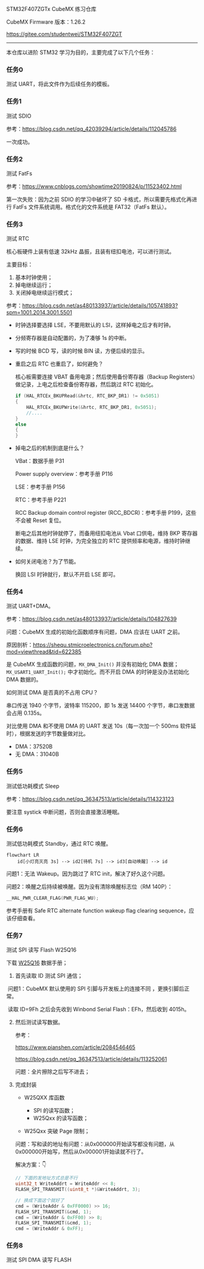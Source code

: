 STM32F407ZGTx CubeMX 练习仓库

CubeMX Firmware 版本：1.26.2

https://gitee.com/studentwei/STM32F407ZGT

---

本仓库以进阶 STM32 学习为目的，主要完成了以下几个任务：

### 任务0

测试 UART，将此文件作为后续任务的模板。

### 任务1

测试 SDIO

参考：https://blog.csdn.net/qq_42039294/article/details/112045786

一次成功。

### 任务2

测试 FatFs

参考：https://www.cnblogs.com/showtime20190824/p/11523402.html

第一次失败：因为之前 SDIO 的学习中破坏了 SD 卡格式，所以需要先格式化再进行 FatFs 文件系统调用。格式化的文件系统是 FAT32（FatFs 默认）。

### 任务3

测试 RTC

核心板硬件上装有低速 32kHz 晶振，且装有纽扣电池，可以进行测试。

主要目标：

1. 基本时钟使用；
2. 掉电继续运行；
3. 关闭掉电继续运行模式；

参考：https://blog.csdn.net/as480133937/article/details/105741893?spm=1001.2014.3001.5501

- 时钟选择要选择 LSE，不要用默认的 LSI，这样掉电之后才有时钟。

- 分频寄存器是自动配置的，为了凑够 1s 的中断。

- 写的时候 BCD 写，读的时候 BIN 读，方便后续的显示。

- 重启之后 RTC 也重启了，如何避免？

  核心板需要连接 VBAT 备用电源；然后使用备份寄存器（Backup Registers）做记录，上电之后检查备份寄存器，然后跳过 RTC 初始化。

    ```c
    if (HAL_RTCEx_BKUPRead(&hrtc, RTC_BKP_DR1) != 0x5051)
    {
        HAL_RTCEx_BKUPWrite(&hrtc, RTC_BKP_DR1, 0x5051);
        //....
    }
    else
    {
    }
    ```
  
- 掉电之后的机制到底是什么？

  VBat：数据手册 P31

  Power supply overview：参考手册 P116

  LSE：参考手册 P156

  RTC：参考手册 P221

  RCC Backup domain control register (RCC_BDCR)：参考手册 P199，这些不会被 Reset 复位。

  断电之后其他时钟就停了，而备用纽扣电池从 Vbat 口供电，维持 BKP 寄存器的数据、维持 LSE 时钟，为完全独立的 RTC 提供频率和电源，维持时钟继续。

- 如何关闭电池？为了节能。

  换回 LSI 时钟就行，默认不开启 LSE 即可。
  
  

### 任务4

测试 UART+DMA。

参考：https://blog.csdn.net/as480133937/article/details/104827639

问题：CubeMX 生成的初始化函数顺序有问题，DMA 应该在 UART 之前。

原因剖析：https://shequ.stmicroelectronics.cn/forum.php?mod=viewthread&tid=622385

是 CubeMX 生成函数的问题，`MX_DMA_Init()` 并没有初始化 DMA 数据；`MX_USART1_UART_Init();` 中才初始化。而不开启 DMA 的时钟是没办法初始化 DMA 数据的。

如何测试 DMA 是否真的不占用 CPU？

串口传送 1940 个字节，波特率 115200，即 1s 发送 14400 个字节，串口发数据会占用 0.135s。

对比使用 DMA 和不使用 DMA 的 UART 发送 10s（每一次加一个 500ms 软件延时），根据发送的字节数量做对比。

- DMA：37520B
- 无 DMA：31040B

### 任务5

测试低功耗模式 Sleep

参考：https://blog.csdn.net/qq_36347513/article/details/114323123

要注意 systick 中断问题，否则会直接激活睡眠。

### 任务6

测试低功耗模式 Standby，通过 RTC 唤醒。


```mermaid
flowchart LR
    id[小灯亮灭亮 3s] --> id2[待机 7s] --> id3[自动唤醒] --> id
```

问题1：无法 Wakeup。因为跳过了 RTC init，解决了好久这个问题。

问题2：唤醒之后持续被唤醒。因为没有清除唤醒标志位（RM 140P）：

```c
__HAL_PWR_CLEAR_FLAG(PWR_FLAG_WU);
```

参考手册有 Safe RTC alternate function wakeup flag clearing sequence，应该仔细查看。

### 任务7

测试 SPI 读写 Flash W25Q16

下载 [W25Q16](https://www.winbond.com/hq/product/code-storage-flash-memory/serial-nor-flash/?__locale=en&partNo=W25Q16JV) 数据手册；

1. 首先读取 ID 测试 SPI 通信；

​	问题1：CubeMX 默认使用的 SPI 引脚与开发板上的连接不同 ，更换引脚后正常。

​	读取 ID=9Fh 之后会先收到 Winbond Serial Flash：EFh，然后收到 4015h。

2. 然后测试读写数据。

   参考：

   https://www.pianshen.com/article/2084546465

   https://blog.csdn.net/qq_36347513/article/details/113252061

   问题：全片擦除之后写不进去；

3. 完成封装

   - W25QXX 库函数
     - SPI 的读写函数；
     - W25Qxx 的读写函数；
   
   - W25Qxx 突破 Page 限制；
   
   问题：写和读的地址有问题：从0x000000开始读写都没有问题，从0x000000开始写，然后从0x000001开始读就不行了。
   
   解决方案：👇
   
   ```c
   // 下面的发地址方式总是不行
   uint32_t WriteAddrt = WriteAddr << 8;
   FLASH_SPI_TRANSMIT((uint8_t *)&WriteAddrt, 3);
   
   // 换成下面这个就好了
   cmd = (WriteAddr & 0xFF0000) >> 16;
   FLASH_SPI_TRANSMIT(&cmd, 1);
   cmd = (WriteAddr & 0xFF00) >> 8;
   FLASH_SPI_TRANSMIT(&cmd, 1);
   cmd = (WriteAddr & 0xFF);
   ```
   

### 任务8

测试 SPI DMA 读写 FLASH 













